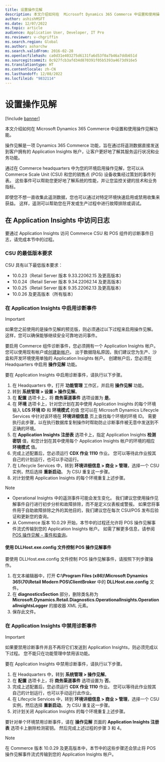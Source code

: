```yaml
---
title: 设置操作见解
description: 本文介绍如何在  Microsoft Dynamics 365 Commerce 中设置和使用操作见解功能。
author: ashishMSFT
ms.date: 12/07/2022
ms.topic: article
audience: Application User, Developer, IT Pro
ms.reviewer: v-chgriffin
ms.search.region: Global
ms.author: asharchw
ms.search.validFrom: 2016-02-28
ms.openlocfilehash: ca0d31e403275d6131fa6d53f0a7b46a7ddb651d
ms.sourcegitcommit: 0c927fcb3afd34d870391f05b5393a4673d916e5
ms.translationtype: HT
ms.contentlocale: zh-CN
ms.lasthandoff: 12/08/2022
ms.locfileid: "9832114"
---
```

# <a name="set-up-operational-insights"></a>设置操作见解

[!include [banner](../includes/banner.md)]

本文介绍如何在  Microsoft Dynamics 365 Commerce 中设置和使用操作见解功能。

操作见解是一项 Dynamics 365 Commerce 功能，旨在通过将遥测数据直接发送到客户拥有的 Application Insights 帐户，让客户更好地了解其服务运行状况和业务功能。

通过在 Commerce headquarters 中为您的环境启用操作见解，您可以从 Commerce Scale Unit (CSU) 和您的销售点 (POS) 设备收集经过策划的事件列表。 这些事件可以帮助您更好地了解系统的性能，并让您监控关键的技术和业务指标。

即使您不想一直收集此遥测数据，您也可以通过对特定环境快速启用或禁用收集来获益。 这样，遥测可以帮助您在开发或生产过程中进行故障排除或调试。

## <a name="access-logs-in-application-insights"></a>在 Application Insights 中访问日志

要通过 Application Insights 访问 Commerce CSU 和 POS 组件的诊断事件日志，请完成本节中的过程。

### <a name="minimum-version-requirements-for-csu"></a>CSU 的最低版本要求

CSU 具有以下最低版本要求：

- 10.0.23（Retail Server 版本 9.33.22062.15 及更高版本）
- 10.0.24（Retail Server 版本 9.34.22062.14 及更高版本）
- 10.0.25（Retail Server 版本 9.35.22062.13 及更高版本）
- 10.0.26 及更高版本（所有版本）

### <a name="enable-diagnostic-events-in-application-insights"></a>在 Application Insights 中启用诊断事件

> [!IMPORTANT]
> 如果您之前使用的是操作见解的预览版，则必须通过以下过程来启用操作见解。 这样，您可以确保能够继续安全可靠地访问事件。

要启用 Commerce 组件诊断事件，您必须拥有一个 Application Insights 帐户。 您可以使用现有帐户或[创建新帐户](/azure/azure-monitor/app/create-workspace-resource#create-workspace-based-resource)。 出于数据隐私原因，我们建议您为生产、沙盒和开发环境使用单独的 Application Insights 帐户。 创建帐户后，您必须在 Headquarters 中启用 **操作见解** 功能。

要在 Application Insights 中启用诊断事件，请执行以下步骤。

1. 在 Headquarters 中，打开 **功能管理** 工作区，并启用 **操作见解** 功能。
1. 转到 **系统管理 \> 设置 \> 操作见解**。
1. 在 **配置** 选项卡上，将 **商务渠道事件** 选项设置为 **是**。
1. 在 **环境** 选项卡上，针对您计划在其中使用 Application Insights 的每个环境输入 **LCS 环境 ID** 和 **环境模式** 的值 您可以在 Microsoft Dynamics Lifecycle Services 中针对该环境在 **环境详细信息** 页上查找每个环境的环境 ID。 需要执行此步骤，以在执行数据库复制操作时帮助防止诊断事件被无意中发送到不正确的环境。
1. 在 **Application Insights 注册表** 选项卡上，指定 Application Insights **检测密钥** 值，和您计划在其中使用每个 Application Insights 帐户的环境的相应 **环境模式** 值。
1. 完成上述配置后，您必须运行 **CDX 作业 1110** 作业。 您可以等待此作业按其自己的计划运行，也可以手动运行。
1. 在 Lifecycle Services 中，转到 **环境详细信息 \> 商业 \> 管理**，选择一个 CSU 实例，然后选择 **重新启动**。 为 CSU 重复这一步骤。
1. 对计划使用 Application Insights 的每个环境重复上述步骤。

> [!NOTE]
> - Operational Insights 中的遥测事件可能会发生变化。 我们建议您使用操作见解事件自行进行初步分析和故障排除，而不是定义仪表板或警报。 如果您将事件用于自助故障排除之外的其他目的，我们建议您在每次 CSU/POS 发布后验证和更新您的查询。
> - 从 Commerce 版本 10.0.29 开始，本节中的过程还允许将 POS 操作见解事件流式传输到您的 Application Insights 帐户。 如需了解更多信息，请参阅 [POS 操作见解 – 事件和查询](https://download.microsoft.com/download/9/2/b/92be35b0-0e24-4a4d-940d-6f4db29791c0/Operational-Insights-Commerce-POS-events-queries.pdf)。

#### <a name="use-the-dllhostexeconfig-file-to-control-pos-operational-insights-events"></a>使用 DLLHost.exe.config 文件控制 POS 操作见解事件

要使用 DLLHost.exe.config 文件控制 POS 操作见解事件，请按照下列步骤操作。

1. 在文本编辑器中，打开 **C:\\Program Files (x86)\\Microsoft Dynamics 365\\70\\Retail Modern POS\\ClientBroker** 中的 **DLLHost.exe.config** 文件。
1. 在 **diagnosticsSection** 部分，删除类名称为 **Microsoft.Dynamics.Retail.Diagnostics.OperationalInsights.OperationalInsightsLogger** 的接收器 XML 元素。
1. 保存此文件。

### <a name="disable-diagnostic-events-in-application-insights"></a>在 Application Insights 中禁用诊断事件

> [!IMPORTANT]
> 如果要禁用诊断事件并且不再将它们发送到 Application Insights，则必须完成以下过程。 您不能只在功能管理中禁用该功能。

要在 Application Insights 中禁用诊断事件，请执行以下步骤。

1. 在 Headquarters 中，转到 **系统管理 \> 操作见解**。
1. 在 **配置** 选项卡上，将 **商务渠道事件** 选项设置为 **否**。
1. 完成上述配置后，您必须运行 **CDX 作业 1110** 作业。 您可以等待此作业按其自己的计划运行，也可以手动运行此作业。
1. 在 Lifecycle Services 中，转到 **环境详细信息 \> 商业 \> 管理**，选择一个 CSU 实例，然后选择 **重新启动**。 为 CSU 重复这一步骤。
1. 对计划关闭 Application Insights 的每个环境重复上述步骤。

要针对单个环境禁用诊断事件，请在 **操作见解** 页面的 **Application Insights 注册表** 选项卡上删除检测密钥。 然后完成上述过程的步骤 3 和 4。

> [!NOTE]
> 在 Commerce 版本 10.0.29 及更高版本中，本节中的这些步骤还会禁止将 POS 操作见解事件流式传输到您的 Application Insights 帐户。 
